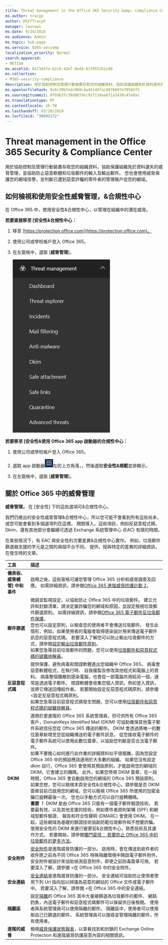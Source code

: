 ```yaml
---
title: Threat management in the Office 365 Security &amp; Compliance Center
ms.author: tracyp
author: MSFTTracyP
manager: laurawi
ms.date: 9/24/2018
ms.audience: Admin
ms.topic: hub-page
ms.service: O365-seccomp
localization_priority: Normal
search.appverid:
- MET150
ms.assetid: 0a73d5fa-b2c8-43e7-9ed4-61f0552b1c98
ms.collection:
- M365-security-compliance
description: 用於協助控制及管理行動裝置存取您的組織資料，協助保護組織免於資料遺失的威脅管理，並協助防止惡意軟體和垃圾郵件的輸入及輸出郵件。 您也會使用威脅保護您的網域信譽，並判斷已遭到惡意詐騙的寄件者的管理帳戶從您的網域。
ms.openlocfilehash: 9c6c39b7edc008c4a44146fac8076897e705b5f5
ms.sourcegitcommit: 0f93b37c39d807dec91f118aa671a3430c47a9ac
ms.translationtype: MT
ms.contentlocale: zh-TW
ms.lasthandoff: 03/20/2019
ms.locfileid: "30693172"
---
```

# <a name="threat-management-in-the-office-365-security-amp-compliance-center"></a>Threat management in the Office 365 Security &amp; Compliance Center

用於協助控制及管理行動裝置存取您的組織資料，協助保護組織免於資料遺失的威脅管理，並協助防止惡意軟體和垃圾郵件的輸入及輸出郵件。 您也會使用威脅保護您的網域信譽，並判斷已遭到惡意詐騙的寄件者的管理帳戶從您的網域。
  
## <a name="how-to-view-and-use-threat-management-in-the-security-amp-compliance-center"></a>如何檢視和使用安全性威脅管理，&amp;合規性中心

在 Office 365 中，使用安全性&amp;合規性中心，以管理在組織中的潛在威脅。
  
 **若要直接移至 [安全性&amp;合規性中心：**
  
1. 移至 [https://protection.office.com](https://protection.office.com)。

2. 使用公司或學校帳戶登入 Office 365。

3. 在左窗格中，選取 [**威脅管理**]。

    ![Office 365 安全性&amp;合規性中心威脅管理功能表](media/dca29ff2-ad6d-4c27-becb-b5947268d55a.png)
  
 **若要移至 [安全性&amp;使用 Office 365 app 啟動器的合規性中心：**
  
1. 使用公司或學校帳戶登入 Office 365。

2. 選取 app 啟動器![Office 365 中的應用程式啟動器圖示](media/7502f4ec-3c9a-435d-a7b4-b9cda85189a7.png)左的上方角落，，然後選取**安全性&amp;規範**並排顯示。 

3. 在左窗格中，選取 [**威脅管理**]。

## <a name="about-threat-management-in-office-365"></a>關於 Office 365 中的威脅管理

**威脅管理，** 在 [安全性] 下的這些選項可&amp;合規性中心。
  
我們仍推出的安全性威脅管理&amp;合規性中心，所以您可能不會看到所有這些尚未，或您可能會看到多個選項列在這裡。 期間導入，這些項目，例如反惡意程式碼、 Dkim，還有其他部分會繼續可透過 Exchange 系統管理中心 (EAC) 有限的時間。

在某些情況下，有 EAC 與安全性的次要差異&amp;合規性中心實作。 例如，垃圾郵件篩選器支援的字元是之間的兩個平台不同。 提供，授與特定的差異的詳細資訊，在發生時的文章。
  
|**工具**|**描述**|
|:-----|:-----|
|**儀表板、 威脅總管] 中和事件** <br/> |啟用之後，這些窗格可讓您管理 Office 365 分析和威脅調查及回應。 如需詳細資訊，請參閱[Office 365 進階威脅防護計劃 2](office-365-ti.md)。  <br/> |
|**郵件篩選** <br/> |微調並監視設定，以協助防止 Office 365 中的垃圾郵件。 建立允許和封鎖清單，請決定誰詐騙您的網域和原因，並設定檢視垃圾郵件篩選原則。 如需詳細資訊，請參閱[Office 365 電子郵件反垃圾郵件保護](anti-spam-protection.md)。  <br/> 您也可以設定原則，以檢查您的使用者不會傳送垃圾郵件。 發生此情形，例如，如果使用者的電腦會取得感染設計用來傳送電子郵件訊息的惡意程式碼。 若要深入了解您可以防止輸出垃圾郵件的方式，請參閱[設定輸出垃圾郵件原則](https://technet.microsoft.com/library/jj200737%28v=exchg.150%29.aspx)。  <br/> 如果您急需目前垃圾郵件的問題，您可以使用[垃圾郵件和惡意程式碼的疑難排解員](https://configure.office.com/Scenario.aspx?sid=73)。           |
|**反惡意程式碼** <br/> |提供保護，避免病毒和間諜軟體進出您組織中 Office 365。 病毒會惡意軟體程式，在執行時、 自我複製及修改其他程式和電腦上的資料。 病毒整個擴散到感染電腦，也會從一部電腦共用給另一個，通常是透過電子郵件。 間諜軟體會收集您個人資訊，例如登入資訊，並將它傳送回傳給作者。 若要開始設定反惡意程式碼原則，請參閱 <<c0>設定反惡意程式碼原則。  <br/> 如果您急需目前惡意程式碼發生問題，您可以使用[垃圾郵件和惡意程式碼的疑難排解員](https://configure.office.com/Scenario.aspx?sid=73)。           |
|**DKIM** <br/> |適用於更進階的 Office 365 系統管理員，但可供所有 Office 365 客戶，DomainKeys Identified Mail (DKIM) 可協助確保其他電子郵件系統信任您從 Office 365 傳送的郵件。 DKIM 會透過將唯一的數位簽章新增至您從組織傳送的電子郵件訊息。 從您接收電子郵件的電子郵件系統可以使用此數位簽章，以協助您判斷是否合法電子郵件。  <br/> 如果不要擔心如何進行此作業的詳細資料似乎很複雜，因為您設定 Office 365 中的預設應該適用於大多數的組織。 如果您沒有設定 dkim 自行，Office 365 會使用其預設原則，才能啟用您的網域的 DKIM，它會建立的機碼。 此外，如果您停用 DKIM 簽章，在一段時間，Office 365 會自動啟用您的網域的 Office 365 預設原則。  <br/> 如果您想，您可以檢視本頁安全性&amp;合規性中心，請參閱是否 DKIM 簽章目前已啟用您的網域，您可以檢視 Office 365 所使用的加密金鑰已旋轉最後一次。 您也以手動方式可以自行旋轉機碼。  <br/> **重要 ！** DKIM 是由 Office 365 只能有一個電子郵件驗證技術。 若要最有效，以及其他支援的技術，例如寄件者原則架構 (SPF) 和網域型郵件驗證、 報告和符合性聲明 (DMARC) 會使用 DKIM。 在一起，這些網域為基礎的驗證技術協助防範垃圾郵件和不想要詐騙。<br/>  使用安全性的 DKIM 來進行變更前&amp;合規性中心，熟悉技術及其運作方式。 若要開始，請參閱[獨門密技： 若要防止 Office 365 中的垃圾郵件的更多方法](anti-spam-protection.md#beyond-the-basics-more-ways-to-prevent-spam-in-office-365)。           |
|**安全附件**<br/>|[安全附件](atp-safe-attachments.md)是進階威脅防護的一部分。 啟用時，會在傳送到收件者的收件匣之前為不同 Office 365 特殊隔離環境中開啟電子郵件附件。 安全附件被設計來協助偵測惡意附件，即使之前防毒簽章可用。 若要深入了解，請參閱 <<c0>在 Office 365 中的安全附件。<br/> |
|**安全連結** <br/> |[安全連結](atp-safe-links.md)是進階威脅防護的一部分。 安全連結可協助防止使用者使用下列 Url 指向加以辨識為惡意的網站的 Office 文件或電子郵件中。 若要深入了解，請參閱 <<c0>在 Office 365 中的安全連結。<br/> |
|**隔離區**<br/>|設定[隔離](http://go.microsoft.com/fwlink/p/?LinkID=809005)的 Office 365 其中大量被篩選為垃圾郵件的郵件、 網路釣魚，內送電子郵件和惡意程式碼郵件可以保留供日後檢閱。 使用者與系統管理員可以使用隔離的郵件。 隔離區中，使用者可以使用剛自己已篩選的郵件。 系統管理員可以搜尋並管理隔離的郵件，所有使用者。  <br/> |
|**進階的威脅** <br/> |檢視[威脅保護狀態報表](https://support.office.com/article/View-the-reports-for-Advanced-Threat-Protection-E47E838C-D99E-4C0B-B9AA-E66C4FAE902F#advancedthreats)，以查看找到和封鎖的 Exchange Online Protection 和進階威脅防護惡意內容的相關資訊。  <br/> |
